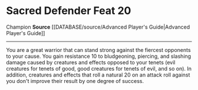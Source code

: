 ﻿---
feat: Sacred Defender
id: '1695'
level: '20'
name: Sacred Defender
rarity: Common
source: '[[DATABASE/source/Advanced Player''s Guide|Advanced Player''s Guide]]'
trait:
- '[[DATABASE/trait/Champion|Champion]]'
type: Feat

---
# Sacred Defender <span class="item-type">Feat 20</span>

<span class="item-trait">Champion</span>
**Source** [[DATABASE/source/Advanced Player's Guide|Advanced Player's Guide]]

---
You are a great warrior that can stand strong against the fiercest opponents to your cause. You gain resistance 10 to bludgeoning, piercing, and slashing damage caused by creatures and effects opposed to your tenets (evil creatures for tenets of good, good creatures for tenets of evil, and so on). In addition, creatures and effects that roll a natural 20 on an attack roll against you don't improve their result by one degree of success.